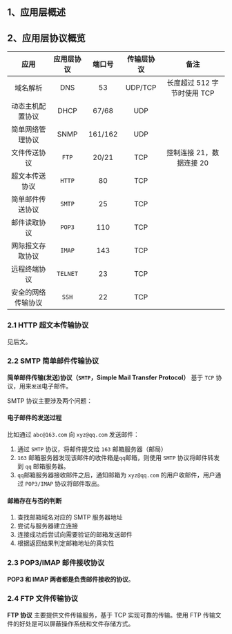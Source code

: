 ## 1、应用层概述



## 2、应用层协议概览

|        应用        | 应用层协议 | 端口号  | 传输层协议 |            备注             |
| :----------------: | :--------: | :-----: | :--------: | :-------------------------: |
|      域名解析      |    DNS     |   53    |  UDP/TCP   | 长度超过 512 字节时使用 TCP |
|  动态主机配置协议  |    DHCP    |  67/68  |    UDP     |                             |
|  简单网络管理协议  |    SNMP    | 161/162 |    UDP     |                             |
|    文件传送协议    |   `FTP`    |  20/21  |    TCP     |  控制连接 21，数据连接 20   |
|   超文本传送协议   |   `HTTP`   |   80    |    TCP     |                             |
|  简单邮件传送协议  |   `SMTP`   |   25    |    TCP     |                             |
|    邮件读取协议    |   `POP3`   |   110   |    TCP     |                             |
|  网际报文存取协议  |   `IMAP`   |   143   |    TCP     |                             |
|    远程终端协议    |  `TELNET`  |   23    |    TCP     |                             |
| 安全的网络传输协议 |   `SSH`    |   22    |    TCP     |                             |

### 2.1 HTTP 超文本传输协议

见后文。

### 2.2 SMTP 简单邮件传输协议

**简单邮件传输(发送)协议（`SMTP`，Simple Mail Transfer Protocol）** 基于 `TCP` 协议，用来`发送`电子邮件。

SMTP 协议主要涉及两个问题：

#### 电子邮件的发送过程

比如通过 `abc@163.com` 向 `xyz@qq.com` 发送邮件：

1. 通过 `SMTP` 协议，将邮件提交给 `163` 邮箱服务器（邮局）
2. `163` 邮箱服务器发现该邮件的收件箱是`qq`邮箱，则使用 `SMTP` 协议将邮件转发到 `qq` 邮箱服务器。
3. `qq`邮箱服务器接收邮件之后，通知邮箱为 `xyz@qq.com` 的用户收邮件，用户通过 `POP3/IMAP` 协议将邮件取出。

#### 邮箱存在与否的判断

1. 查找邮箱域名对应的 SMTP 服务器地址
2. 尝试与服务器建立连接
3. 连接成功后尝试向需要验证的邮箱发送邮件
4. 根据返回结果判定邮箱地址的真实性

### 2.3 POP3/IMAP 邮件接收协议

**POP3 和 IMAP 两者都是负责邮件接收的协议**。

### 2.4 FTP 文件传输协议

**FTP 协议** 主要提供文件传输服务，基于 TCP 实现可靠的传输。使用 FTP 传输文件的好处是可以屏蔽操作系统和文件存储方式。